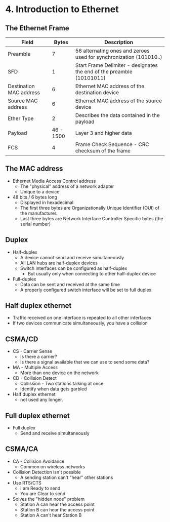 # 4. Introduction to Ethernet

## The Ethernet Frame

|**Field**   |**Bytes** |**Description** |
|---|---|---|
|Preamble   |7   |56 alternating ones and zeroes used for synchronization (101010..)   |
|SFD   | 1  | Start Frame Delimiter - designates the end of the preamble (10101011)  |
|Destination MAC address   | 6  | Ethernet MAC address of the destination device  |
|Source MAC address   | 6  | Ethernet MAC address of the source device  |
|Ether Type   | 2  |Describes the data contained in the payload   |
|Payload | 46 - 1500 | Layer 3 and higher data |
|FCS | 4 | Frame Check Sequence - CRC checksum of the frame |

## The MAC address

* Ethernet Media Access Control address
  * The "physical" address of a network adapter
  * Unique to a device
* 48 bits / 6 bytes long
  * Displayed in hexadecimal
  * The first three bytes are Organizationally Unique Identifier (OUI) of the manufacturer.
  * Last three bytes are Network Interface Controller Specific bytes (the serial number)

## Duplex

* Half-duplex
  * A device cannot send and receive simultaneously
  * All LAN hubs are half-duplex devices
  * Switch interfaces can be configured as half-duplex
    * But usually only when connecting to other half-duplex device
* Full-duplex
  * Data can be sent and received at the same time
  * A properly configured switch interface will be set to full duplex.

## Half duplex ethernet

* Traffic received on one interface is repeated to all other interfaces
* If two devices communicate simultaneously, you have a collision

## CSMA/CD

* CS - Carrier Sense
  * Is there a carrier?
  * Is there a signal available that we can use to send some data?
* MA - Multiple Access
  * More than one device on the network
* CD - Collision Detect
  * Collission - Two stations talking at once
  * Identify when data gets garbled
* Half duplex ethernet
  * not used any longer.

## Full duplex ethernet

* Full duplex
  * Send and receive simultaneously

## CSMA/CA

* CA - Collision Avoidance
  * Common on wireless networks
* Collision Detection isn't possible
  * A sending station can't "hear" other stations
* Use RTS/CTS
  * I am Ready to send
  * You are Clear to send
* Solves the "hidden node" problem
  * Station A can hear the access point
  * Station B can hear the access point
  * Station A can't hear Station B
